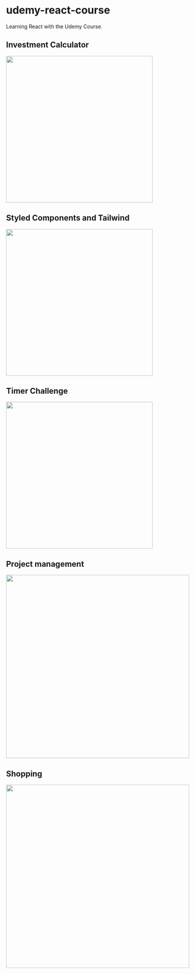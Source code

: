# udemy-react-course
<p>Learning React with the Udemy Course.</p>

## Investment Calculator
<div>
  <img width="400" src="https://github.com/user-attachments/assets/99fead08-568d-42b8-96f5-23a2bc247d3f">
</div>

## Styled Components and Tailwind 
<div>
  <img width="400" src="https://github.com/user-attachments/assets/2ee345aa-8ee6-4b7c-95e9-ee2b7ecf47db">
</div>

## Timer Challenge 
<div>
  <img width="400" src="https://github.com/user-attachments/assets/a2b17d77-f48a-46c4-8a9d-102f4470579c">
</div>

## Project management
<div>
  <img width="500" src="https://github.com/user-attachments/assets/8455da14-ec1d-4eec-803b-5e0de0a69e2f">
</div>

## Shopping
<div>
  <img width="500" src="https://github.com/user-attachments/assets/9c5ffb17-bbe4-4070-a76e-d17a4c904a59">
</div>
